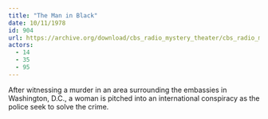 ```yaml
---
title: "The Man in Black"
date: 10/11/1978
id: 904
url: https://archive.org/download/cbs_radio_mystery_theater/cbs_radio_mystery_theater-0901-0950.zip/cbs_radio_mystery_theater-0901-0950%2Fcbsrmt_0904_the_man_in_black.mp3
actors:
  - 14
  - 35
  - 95
---
```

After witnessing a murder in an area surrounding the embassies in Washington, D.C., a woman is pitched into an international conspiracy as the police seek to solve the crime.